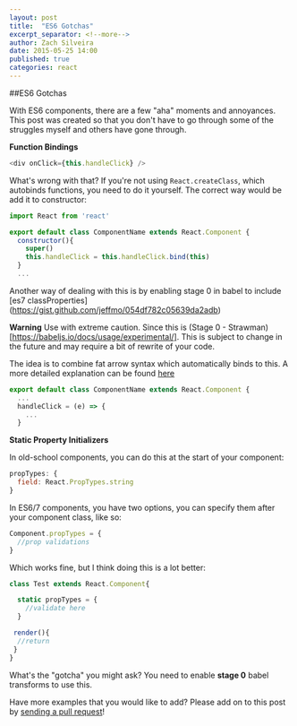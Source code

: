 ```yaml
---
layout: post
title:  "ES6 Gotchas"
excerpt_separator: <!--more-->
author: Zach Silveira
date: 2015-05-25 14:00
published: true
categories: react
---
```


##ES6 Gotchas

With ES6 components, there are a few "aha" moments and annoyances. This post was created so that you don't have to go through some of the struggles myself and others have gone through.
<!--more-->
**Function Bindings**

~~~js
<div onClick={this.handleClick} />
~~~

What's wrong with that? If you're not using `React.createClass`, which autobinds functions, you need to do it yourself. The correct way would be add it to constructor:

~~~js
import React from 'react'

export default class ComponentName extends React.Component {
  constructor(){
    super()
    this.handleClick = this.handleClick.bind(this)
  }
  ...
~~~

Another way of dealing with this is by enabling stage 0 in babel to include [es7 classProperties] (https://gist.github.com/jeffmo/054df782c05639da2adb)

**Warning**
Use with extreme caution.  Since this is (Stage 0 - Strawman)[https://babeljs.io/docs/usage/experimental/].  This is subject to change in the future and may require a bit of rewrite of your code.

The idea is to combine fat arrow syntax which automatically binds to this.  A more detailed explanation can be found [here](http://www.ian-thomas.net/autobinding-react-and-es6-classes/)

~~~js
export default class ComponentName extends React.Component {
  ...
  handleClick = (e) => {
    ...
  }
~~~

**Static Property Initializers**

In old-school components, you can do this at the start of your component:

~~~js
propTypes: {
  field: React.PropTypes.string
}
~~~

In ES6/7 components, you have two options, you can specify them after your component class, like so:

~~~js
Component.propTypes = {
  //prop validations
}
~~~

Which works fine, but I think doing this is a lot better:

~~~js
class Test extends React.Component{

  static propTypes = {
    //validate here
  }

 render(){
  //return
 }
}
~~~

What's the "gotcha" you might ask? You need to enable **stage 0** babel transforms to use this.

Have more examples that you would like to add? Please add on to this post by [sending a pull request](https://github.com/Legitcode/ReactJSNews/blob/master/posts/2015-05-24-es6-gotchas.md)!

